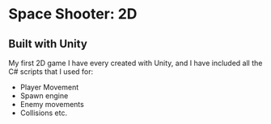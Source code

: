 # Space Shooter: 2D
## Built with Unity

My first 2D game I have every created with Unity, and I have included all the C# scripts that I used for: 
- Player Movement
- Spawn engine
- Enemy movements
- Collisions etc.
